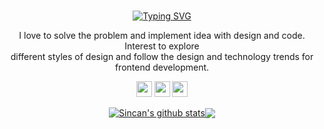<br>
<p align="center">
<a href="https://github.com/sincanmaulanaa"><img src="https://readme-typing-svg.demolab.com?font=Jetbrains+mono&duration=3000&pause=500&color=000000&center=true&width=435&lines=I'm+Sincan+Maulana;a+Frontend+Developer;a+Programmer;a+College+Student" alt="Typing SVG" /></a>
</p>

<p align="center">I love to solve the problem and implement idea with design and code. Interest to explore <br>different styles of design and follow the design and technology trends for frontend development.</p>

<p align="center"><a href="https://www.twitter.com/sincan_maulana"><img src="https://img.shields.io/badge/twitter-%231DA1F2.svg?&style=for-the-badge&logo=twitter&logoColor=white" height=25></a> <a href="https://www.linkedin.com/in/sincanmaulanaa"><img src="https://img.shields.io/badge/linkedin-%230077B5.svg?&style=for-the-badge&logo=linkedin&logoColor=white" height=25></a> <a href="https://www.instagram.com/sincan.mln/"><img src="https://img.shields.io/badge/instagram-%23E4405F.svg?&style=for-the-badge&logo=instagram&logoColor=white" height=25></a>

<div align="center">
<a href="https://github.com/sincanmaulanaa/github-readme-stats"><img align="center" src="https://github-readme-stats.vercel.app/api?username=sincanmaulanaa&show_icons=true&include_all_commits=true&theme=buefy&hide_border=true" alt="Sincan's github stats" /></a><a href="https://github.com/sincanmaulanaa/github-readme-stats"><img align="center" src="https://github-readme-stats.vercel.app/api/top-langs/?username=sincanmaulanaa&layout=compact&theme=buefy&hide_border=true" /></a>
</div>

